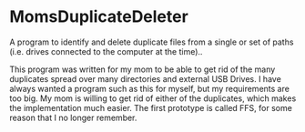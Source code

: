 # MomsDuplicateDeleter
A program to identify and delete duplicate files from a single or set of paths (i.e. drives connected to the computer at the time)..

This program was written for my mom to be able to get rid of the many duplicates spread over many directories and external USB Drives. I have always wanted a program such as this for myself, but my requirements are too big.  My mom is willing to get rid of either of the duplicates, which makes the implementation much easier.  The first prototype is called FFS, for some reason that I no longer remember.


